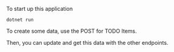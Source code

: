 To start up this application

```dotnet run```


To create some data, use the POST for TODO Items.

Then, you can update and get this data with the other endpoints.
